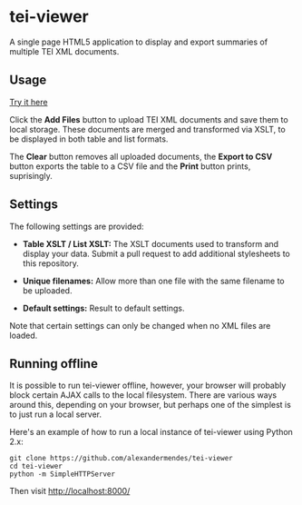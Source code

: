 # tei-viewer

A single page HTML5 application to display and export summaries of multiple
TEI XML documents.


## Usage

[Try it here](http://alexandermendes.github.io/tei-viewer/)

Click the **Add Files** button to upload TEI XML documents and save them to local
storage. These documents are merged and transformed via XSLT, to be displayed
in both table and list formats.

The **Clear** button removes all uploaded documents, the **Export to CSV**
button exports the table to a CSV file and the **Print** button prints,
suprisingly.


## Settings

The following settings are provided:

- **Table XSLT / List XSLT:** The XSLT documents used to transform and
display your data. Submit a pull request to add additional stylesheets
to this repository.

- **Unique filenames:** Allow more than one file with the same filename to be
uploaded.

- **Default settings:** Result to default settings.

Note that certain settings can only be changed when no XML files are loaded.


## Running offline

It is possible to run tei-viewer offline, however, your browser will probably
block certain AJAX calls to the local filesystem. There are various ways around
this, depending on your browser, but perhaps one of the simplest is to just run
a local server.

Here's an example of how to run a local instance of tei-viewer using Python 2.x:

```
git clone https://github.com/alexandermendes/tei-viewer
cd tei-viewer
python -m SimpleHTTPServer
```

Then visit [http://localhost:8000/](http://localhost:8000/)
